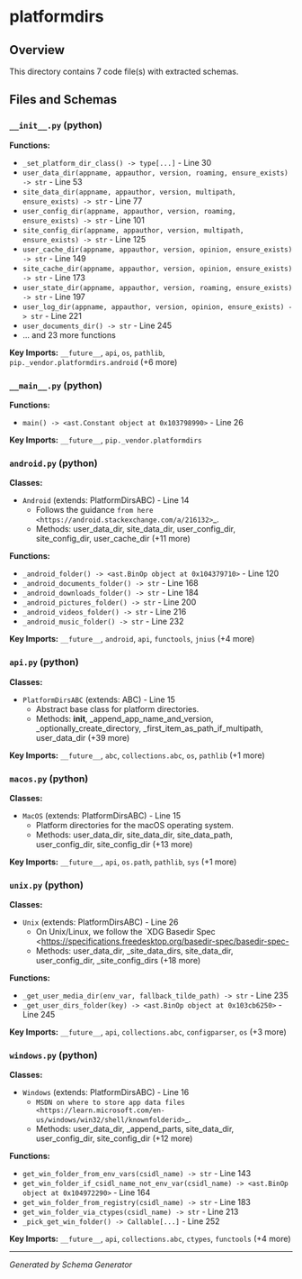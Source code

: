 # platformdirs

## Overview

This directory contains 7 code file(s) with extracted schemas.

## Files and Schemas

### `__init__.py` (python)

**Functions:**
- `_set_platform_dir_class() -> type[...]` - Line 30
- `user_data_dir(appname, appauthor, version, roaming, ensure_exists) -> str` - Line 53
- `site_data_dir(appname, appauthor, version, multipath, ensure_exists) -> str` - Line 77
- `user_config_dir(appname, appauthor, version, roaming, ensure_exists) -> str` - Line 101
- `site_config_dir(appname, appauthor, version, multipath, ensure_exists) -> str` - Line 125
- `user_cache_dir(appname, appauthor, version, opinion, ensure_exists) -> str` - Line 149
- `site_cache_dir(appname, appauthor, version, opinion, ensure_exists) -> str` - Line 173
- `user_state_dir(appname, appauthor, version, roaming, ensure_exists) -> str` - Line 197
- `user_log_dir(appname, appauthor, version, opinion, ensure_exists) -> str` - Line 221
- `user_documents_dir() -> str` - Line 245
- ... and 23 more functions

**Key Imports:** `__future__`, `api`, `os`, `pathlib`, `pip._vendor.platformdirs.android` (+6 more)

### `__main__.py` (python)

**Functions:**
- `main() -> <ast.Constant object at 0x103798990>` - Line 26

**Key Imports:** `__future__`, `pip._vendor.platformdirs`

### `android.py` (python)

**Classes:**
- `Android` (extends: PlatformDirsABC) - Line 14
  - Follows the guidance `from here <https://android.stackexchange.com/a/216132>`_.
  - Methods: user_data_dir, site_data_dir, user_config_dir, site_config_dir, user_cache_dir (+11 more)

**Functions:**
- `_android_folder() -> <ast.BinOp object at 0x104379710>` - Line 120
- `_android_documents_folder() -> str` - Line 168
- `_android_downloads_folder() -> str` - Line 184
- `_android_pictures_folder() -> str` - Line 200
- `_android_videos_folder() -> str` - Line 216
- `_android_music_folder() -> str` - Line 232

**Key Imports:** `__future__`, `android`, `api`, `functools`, `jnius` (+4 more)

### `api.py` (python)

**Classes:**
- `PlatformDirsABC` (extends: ABC) - Line 15
  - Abstract base class for platform directories.
  - Methods: __init__, _append_app_name_and_version, _optionally_create_directory, _first_item_as_path_if_multipath, user_data_dir (+39 more)

**Key Imports:** `__future__`, `abc`, `collections.abc`, `os`, `pathlib` (+1 more)

### `macos.py` (python)

**Classes:**
- `MacOS` (extends: PlatformDirsABC) - Line 15
  - Platform directories for the macOS operating system.
  - Methods: user_data_dir, site_data_dir, site_data_path, user_config_dir, site_config_dir (+13 more)

**Key Imports:** `__future__`, `api`, `os.path`, `pathlib`, `sys` (+1 more)

### `unix.py` (python)

**Classes:**
- `Unix` (extends: PlatformDirsABC) - Line 26
  - On Unix/Linux, we follow the `XDG Basedir Spec <https://specifications.freedesktop.org/basedir-spec/basedir-spec-
  - Methods: user_data_dir, _site_data_dirs, site_data_dir, user_config_dir, _site_config_dirs (+18 more)

**Functions:**
- `_get_user_media_dir(env_var, fallback_tilde_path) -> str` - Line 235
- `_get_user_dirs_folder(key) -> <ast.BinOp object at 0x103cb6250>` - Line 245

**Key Imports:** `__future__`, `api`, `collections.abc`, `configparser`, `os` (+3 more)

### `windows.py` (python)

**Classes:**
- `Windows` (extends: PlatformDirsABC) - Line 16
  - `MSDN on where to store app data files <https://learn.microsoft.com/en-us/windows/win32/shell/knownfolderid>`_.
  - Methods: user_data_dir, _append_parts, site_data_dir, user_config_dir, site_config_dir (+12 more)

**Functions:**
- `get_win_folder_from_env_vars(csidl_name) -> str` - Line 143
- `get_win_folder_if_csidl_name_not_env_var(csidl_name) -> <ast.BinOp object at 0x104972290>` - Line 164
- `get_win_folder_from_registry(csidl_name) -> str` - Line 183
- `get_win_folder_via_ctypes(csidl_name) -> str` - Line 213
- `_pick_get_win_folder() -> Callable[...]` - Line 252

**Key Imports:** `__future__`, `api`, `collections.abc`, `ctypes`, `functools` (+4 more)

---
*Generated by Schema Generator*